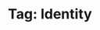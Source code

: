 ---
layout: tag
title: "Tag: Identity"
description: Showing all posts with the tag 'Identity' to make it easier for you to find all the GeekWolf posts that you're interested in
tag: identity
permalink: /tag/identity/
image: /android-chrome-192x192.png
---